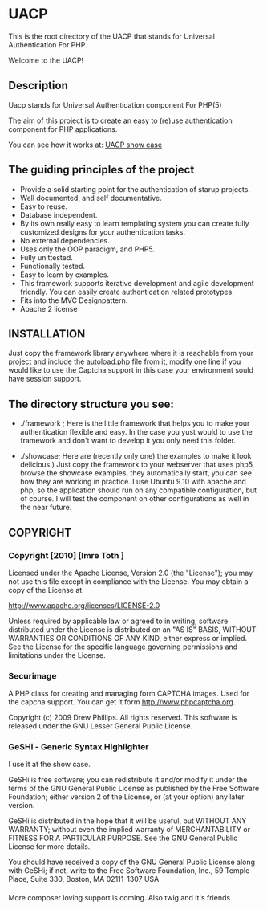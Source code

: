# UACP
This is the root directory of the 
UACP that stands for Universal Authentication For PHP.

Welcome to the UACP!

## Description

Uacp stands for Universal Authentication component For PHP(5)

The aim of this project is to create an easy to (re)use authentication component for PHP applications.

You can see how it works at:
[UACP show case](http://showcase.uacp.info/showcase/lib/tools/gwt/uacp_showcase/war/Uacp_showcase.html)

## The guiding principles of the project

 * Provide a solid starting point for the authentication of starup projects.
 * Well documented, and self documentative.
 * Easy to reuse.
 * Database independent.
 * By its own really easy to learn templating system you can create fully customized designs for your authentication tasks.
 * No external dependencies.
 * Uses only the OOP paradigm, and PHP5.
 * Fully unittested.
 * Functionally tested.
 * Easy to learn by examples.
 * This framework supports iterative development and agile development friendly. You can easily create authentication related prototypes.
 * Fits into the MVC Designpattern.
 * Apache 2 license

## INSTALLATION

Just copy the framework library anywhere where it is reachable from your project and include the autoload.php file from it, modify one line if you would like to use the Captcha support in this case your environment sould have session support.

## The directory structure you see:

 * ./framework ; 
Here is the little framework that helps you to make your authentication flexible and easy. In the case you yust would to use the framework and don't want to develop it you only need this folder.

 * ./showcase; 
Here are (recently only one) the examples to make it look delicious:) Just copy the framework to your webserver that uses php5, browse the  showcase examples, they automatically start, you can see how they are working in practice. I use Ubuntu 9.10 with apache and php, so  the application should run on any compatible configuration, but of  course. I will test the component on other configurations as well in the near future.

## COPYRIGHT ##

### Copyright [2010] [Imre Toth <tothimre at gmail>] ###

Licensed under the Apache License, Version 2.0 (the "License");
you may not use this file except in compliance with the License.
You may obtain a copy of the License at

 http://www.apache.org/licenses/LICENSE-2.0

Unless required by applicable law or agreed to in writing, software
distributed under the License is distributed on an "AS IS" BASIS,
WITHOUT WARRANTIES OR CONDITIONS OF ANY KIND, either express or implied.
See the License for the specific language governing permissions and
limitations under the License.

### Securimage ###
A PHP class for creating and managing form CAPTCHA images. Used for the capcha support. You can get it form http://www.phpcaptcha.org.

Copyright (c) 2009 Drew Phillips. All rights reserved. This software is released under the GNU Lesser General Public License.

### GeSHi - Generic Syntax Highlighter ###

I use it at the show case.

GeSHi is free software; you can redistribute it and/or modify
it under the terms of the GNU General Public License as published by
the Free Software Foundation; either version 2 of the License, or
(at your option) any later version.

GeSHi is distributed in the hope that it will be useful,
but WITHOUT ANY WARRANTY; without even the implied warranty of
MERCHANTABILITY or FITNESS FOR A PARTICULAR PURPOSE.  See the
GNU General Public License for more details.

You should have received a copy of the GNU General Public License
along with GeSHi; if not, write to the Free Software
Foundation, Inc., 59 Temple Place, Suite 330, Boston, MA  02111-1307  USA

####
More composer loving support is coming. Also twig and it's friends
